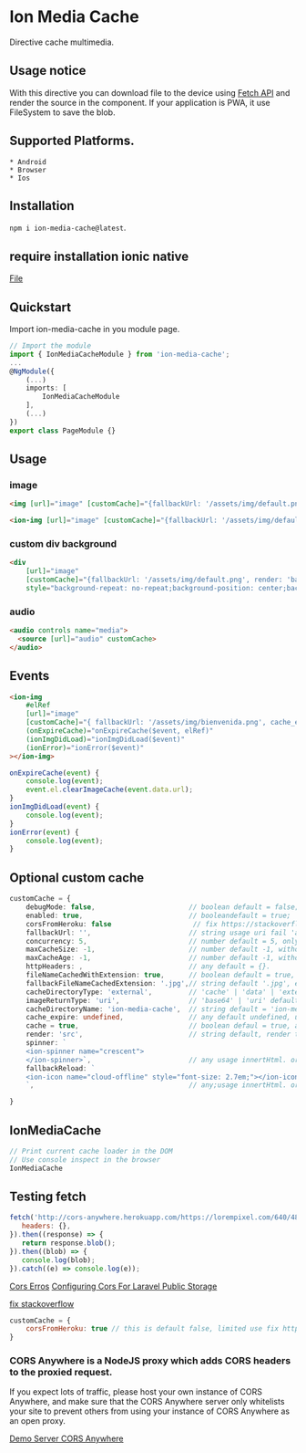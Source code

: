 # Ion Media Cache

Directive cache multimedia.

## Usage notice
With this directive you can download file to the device using [Fetch API](https://developer.mozilla.org/en-US/docs/Web/API/Fetch_API) and render the source in the component. If your application is PWA, it use FileSystem to save the blob.
 

## Supported Platforms.
    * Android
    * Browser
    * Ios

## Installation

`npm i ion-media-cache@latest`.

## require installation ionic native

[File](https://ionicframework.com/docs/native/file)

## Quickstart

Import ion-media-cache in you module page.

```typescript
// Import the module
import { IonMediaCacheModule } from 'ion-media-cache';
...
@NgModule({
    (...)
    imports: [
        IonMediaCacheModule
    ],
    (...)
})
export class PageModule {}
```

## Usage

### image
```html
<img [url]="image" [customCache]="{fallbackUrl: '/assets/img/default.png'}" alt="ion-media-cache" />

<ion-img [url]="image" [customCache]="{fallbackUrl: '/assets/img/default.png'}"></ion-img>
```

### custom div background
```html
<div
    [url]="image"
    [customCache]="{fallbackUrl: '/assets/img/default.png', render: 'background', spinner: false, fallbackReload: false}"
    style="background-repeat: no-repeat;background-position: center;background-size: cover;width: 100%;height: 100%;"></div>
```

### audio
```html
<audio controls name="media">
  <source [url]="audio" customCache>
</audio>
```

## Events

```html
<ion-img
    #elRef
    [url]="image"
    [customCache]="{ fallbackUrl: '/assets/img/bienvenida.png', cache_expire: {time: n.component?.expire_subimage, data: data } }"
    (onExpireCache)="onExpireCache($event, elRef)"
    (ionImgDidLoad)="ionImgDidLoad($event)"
    (ionError)="ionError($event)"
></ion-img>
```

```typescript
onExpireCache(event) {
    console.log(event);
    event.el.clearImageCache(event.data.url);
}
ionImgDidLoad(event) {
    console.log(event);
}
ionError(event) {
    console.log(event);
}
```

## Optional custom cache

```typescript
customCache = {
    debugMode: false,                       // boolean default = false;
    enabled: true,                          // booleandefault = true;
    corsFromHeroku: false                    // fix https://stackoverflow.com/a/21136980/7638125
    fallbackUrl: '',                        // string usage uri fail 'assetes/img/default.png'.
    concurrency: 5,                         // number default = 5, only on android, ios.
    maxCacheSize: -1,                       // number default -1, without limit.
    maxCacheAge: -1,                        // number default -1, without limit.
    httpHeaders: ,                          // any default = {}.
    fileNameCachedWithExtension: true,      // boolean default = true, save file with extension.
    fallbackFileNameCachedExtension: '.jpg',// string default '.jpg', extension to save.
    cacheDirectoryType: 'external',         // 'cache' | 'data' | 'external' default = 'external'.
    imageReturnType: 'uri',                 // 'base64' | 'uri' default = 'uri'.
    cacheDirectoryName: 'ion-media-cache',  // string default = 'ion-media-cache'.
    cache_expire: undefined,                // any default undefined, usage { time: new Date().getTime() + (1000 * [unit_second]) }.
    cache = true,                           // boolean defaul = true, activeted cache.
    render: 'src',                          // string default, render to property src.
    spinner: `
    <ion-spinner name="crescent">
    </ion-spinner>`,                        // any usage innertHtml. or false to disabled spinner
    fallbackReload: `
    <ion-icon name="cloud-offline" style="font-size: 2.7em;"></ion-icon>
    `,                                      // any;usage innertHtml. or false to disable fallbackReload

}
```

## IonMediaCache

```javascript
// Print current cache loader in the DOM
// Use console inspect in the browser
IonMediaCache
```

## Testing fetch 

```js
fetch('http://cors-anywhere.herokuapp.com/https://lorempixel.com/640/480/?60789', {
   headers: {},
}).then((response) => {
   return response.blob();
}).then((blob) => {
   console.log(blob);
}).catch((e) => console.log(e));
```


[Cors Erros](https://ionicframework.com/docs/troubleshooting/cors)
[Configuring Cors For Laravel Public Storage](https://zaengle.com/blog/configuring-cors-for-laravel-public-storage)

[fix stackoverflow](https://stackoverflow.com/a/21136980/7638125)

```js
customCache = {
    corsFromHeroku: true // this is default false, limited use fix https://stackoverflow.com/a/21136980/7638125
}
```
### CORS Anywhere is a NodeJS proxy which adds CORS headers to the proxied request.

If you expect lots of traffic, please host your own instance of CORS Anywhere, and make sure that the CORS Anywhere server only whitelists your site to prevent others from using your instance of CORS Anywhere as an open proxy.

[Demo Server CORS Anywhere](https://github.com/Rob--W/cors-anywhere#demo-server)